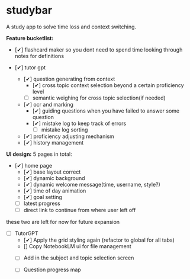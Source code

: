 # studybar
A study app to solve time loss and context switching.

**Feature bucketlist:**
- [✔] flashcard maker so you dont need to spend time looking through notes for definitions

- [✔] tutor gpt
    - [✔] question generating from context
        - [✔] cross topic context selection beyond a certain proficiency level
        - [ ] semantic weighing for cross topic selection(if needed)
    - [✔] ocr and marking
        - [✔] guiding questions when you have failed to answer some question 
        - [✔] mistake log to keep track of errors
            - [ ] mistake log sorting
    - [✔] proficiency adjusting mechanism
    - [✔] history management


**UI design:**
5 pages in total:
- [✔] home page
    - [✔] base layout correct
    - [✔] dynamic background
    - [✔] dynamic welcome message(time, username, style?)
    - [✔] time of day animation
    - [✔] goal setting
    - [ ] latest progress
    - [ ] direct link to continue from where user left off

these two are left for now for future expansion

- [ ] TutorGPT
    - [✔] Apply the grid styling again (refactor to global for all tabs)
    - [] Copy NotebookLM ui for file management
    - [ ] Add in the subject and topic selection screen
    - [ ] Question progress map



